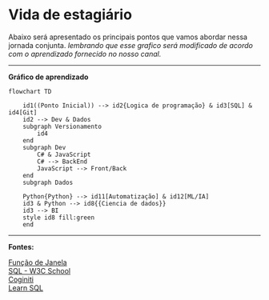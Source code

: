 # Vida de estagiário
Abaixo será apresentado os principais pontos que vamos abordar nessa jornada conjunta. *lembrando que esse grafico será modificado de acordo com o aprendizado fornecido no nosso canal.*

----
**Gráfico de aprendizado**

```mermaid
flowchart TD

    id1((Ponto Inicial)) --> id2{Logica de programação} & id3[SQL] & id4[Git]
    id2 --> Dev & Dados
    subgraph Versionamento
        id4
    end
    subgraph Dev
        C# & JavaScript
        C# --> BackEnd
        JavaScript --> Front/Back
    end
    subgraph Dados

    Python{Python} --> id11[Automatização] & id12[ML/IA]
    id3 & Python --> id8{{Ciencia de dados}} 
    id3 --> BI
    style id8 fill:green
    end
```

----
**Fontes:**

<a target="_blank" href="https://www.youtube.com/watch?v=R61YRqiYDnA&list=PLpdAy0tYrnKxirQ0CqoGGSBFUI9MC8kAW"  >Função de Janela</a> <br/>
<a target="_blank" href="https://www.w3schools.com/SQL/sql_ref_alter_column.asp"  >SQL - W3C School</a> <br/>
<a target="_blank" href="https://www.coginiti.co/tutorials/beginner/rename-column/"  >Coginiti</a> <br/>
<a target="_blank" href="https://learnsql.com.br/blog/qual-e-a-diferenca-entre-count-count1-countnome-da-coluna-e-countdistinct-nome-da-coluna/"  >Learn SQL</a> <br/>


